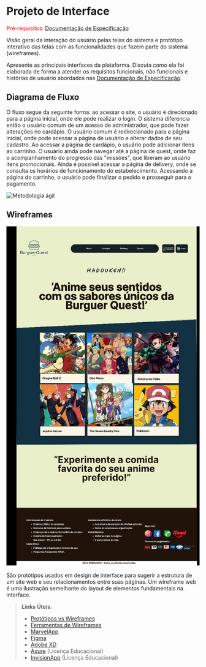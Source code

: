 
# Projeto de Interface

<span style="color:red">Pré-requisitos: <a href="2-Especificação do Projeto.md"> Documentação de Especificação</a></span>

Visão geral da interação do usuário pelas telas do sistema e protótipo interativo das telas com as funcionalidades que fazem parte do sistema (wireframes).

 Apresente as principais interfaces da plataforma. Discuta como ela foi elaborada de forma a atender os requisitos funcionais, não funcionais e histórias de usuário abordados nas <a href="2-Especificação do Projeto.md"> Documentação de Especificação</a>.

## Diagrama de Fluxo
O fluxo segue da seguinte forma: ao acessar o site, o usuário é direcionado para a página inicial, onde ele pode realizar o login. O sistema diferencia então o usuário comum de um acesso de administrador, que pode fazer alterações no cardápio. O usuário comum é redirecionado para a página inicial, onde pode acessar a página de usuário e alterar dados de seu cadastro. Ao acessar a página de cardápio, o usuário pode adicionar itens ao carrinho. O usuário ainda pode navegar até a página de quest, onde faz o acompanhamento do progresso das "missões", que liberam ao usuário itens promocionais. Ainda é possível acessar a página de delivery, onde se consulta os horários de funcionamento do estabelecimento. Acessando a página do carrinho, o usuário pode finalizar o pedido e prosseguir para o pagamento.

![Metodologia ágil](https://github.com/ICEI-PUC-Minas-PMV-ADS/pmv-ads-2023-2-e2-proj-int-t7-burguerquest/assets/128400414/bbccc5f0-120e-4322-bddb-984ae0d30ce7)



## Wireframes

![Exemplo de Wireframe](img/wireframe.jpg)

São protótipos usados em design de interface para sugerir a estrutura de um site web e seu relacionamentos entre suas páginas. Um wireframe web é uma ilustração semelhante do layout de elementos fundamentais na interface.
 
> **Links Úteis**:
> - [Protótipos vs Wireframes](https://www.nngroup.com/videos/prototypes-vs-wireframes-ux-projects/)
> - [Ferramentas de Wireframes](https://rockcontent.com/blog/wireframes/)
> - [MarvelApp](https://marvelapp.com/developers/documentation/tutorials/)
> - [Figma](https://www.figma.com/)
> - [Adobe XD](https://www.adobe.com/br/products/xd.html#scroll)
> - [Axure](https://www.axure.com/edu) (Licença Educacional)
> - [InvisionApp](https://www.invisionapp.com/) (Licença Educacional)
